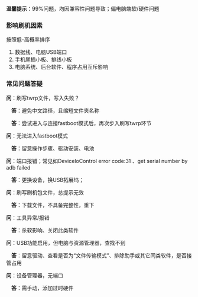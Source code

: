 **温馨提示**：99%问题，均因兼容性问题导致；偏电脑端软/硬件问题

### 影响刷机因素

按照低-高概率排序

1. 数据线、电脑USB端口
2. 手机尾插小板、排线小板
3. 电脑系统、后台软件、程序占用互斥影响


### 常见问题答疑

**问**：刷写twrp文件，写入失败？

&emsp;**答**：避免中文路径，且缩短文件夹名称

&emsp;**答**：尝试进入与连接fastboot模式后，再次步入刷写twrp环节

**问**：无法进入fastboot模式

&emsp;**答**：留意操作步骤、驱动安装、电池

**问**：端口报错；常见如DeviceloControl error code:31 、get serial number by adb failed

&emsp;**答**：更换设备，换USB拓展坞；

**问**：刷写刷机包文件，总提示无效

&emsp;**答**：下载文件，不具备完整性，重下

**问**：工具异常/报错

&emsp;**答**：杀软影响、关闭此类软件

**问**：USB功能启用，但电脑与资源管理器，查找不到

&emsp;**答**：留意驱动、查看是否为“文件传输模式”、排除助手或其它同类软件，是否接管占用

**问**：设备管理器，无端口

&emsp;**答**：需手动，添加过时硬件






